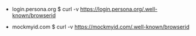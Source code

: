 - login.persona.org
  $ curl -v https://login.persona.org/.well-known/browserid

- mockmyid.com
  $ curl -v https://mockmyid.com/.well-known/browserid

